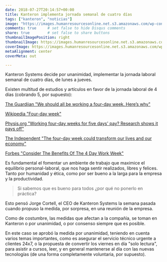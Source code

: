 ```yaml
---
date: 2018-07-27T20:14:57+00:00
title: Kanteron implementa jornada semanal de cuatro días
tags: ["kanteron", "noticias"]
image: "https://images.humanresourcesonline.net.s3.amazonaws.com/wp-content/uploads/2018/02/Bridgette_02_20_2018_28-hour-work-week_istock.jpg"
comments: true     # set false to hide Disqus comments
share: true        # set false to share buttons
thumbnailImagePosition: right
thumbnailImage: https://images.humanresourcesonline.net.s3.amazonaws.com/wp-content/uploads/2018/02/Bridgette_02_20_2018_28-hour-work-week_istock.jpg
coverImage: https://images.humanresourcesonline.net.s3.amazonaws.com/wp-content/uploads/2018/02/Bridgette_02_20_2018_28-hour-work-week_istock.jpg
metaAlignment: center
coverMeta: out

---
```

Kanteron Systems decide por unanimidad, implementar la jornada laboral semanal de cuatro días, de lunes a jueves.

<!--more-->

Existen multitud de estudios y artículos en favor de la jornada laboral de 4 días (cobrando 5, por supuesto):

[The Guardiian "We should all be working a four-day week. Here’s why"](httpss://www.theguardian.com/commentisfree/2017/nov/16/working-four-day-week-hours-labour)

[Wikipedia "Four-day week"](httpss://en.wikipedia.org/wiki/Four-day_week)

[Physis.org "Working four-day weeks for five days' pay? Research shows it pays off"](httpss://phys.org/news/2018-07-four-day-weeks-days.html)

[The Independent "The four-day week could transform our lives and our economy"](httpss://www.independent.co.uk/voices/four-day-week-post-work-transform-lives-economy-productivity-a8255621.html)

[Forbes "Consider The Benefits Of The 4 Day Work Week"](httpss://www.forbes.com/sites/peggydrexler/2014/09/29/consider-the-benefits-of-the-4-day-work-week/#667db08145a2)

Es fundamental el fomentar un ambiente de trabajo que maximice el equilibrio personal-laboral, que nos haga sentir realizados, libres y felices. Tanto por humanidad y ética, como por ser bueno a la larga para la empresa y la productividad.

> Si sabemos que es bueno para todos ¿por qué no ponerlo en práctica?

Esto pensó Jorge Cortell, el CEO de Kanteron Systems la semana pasada cuando propuso la medida, por sorpresa, en una reunión de la empresa.

Como de costumbre, las medidas que afectan a la compañía, se toman en Kanteron o por unanimidad, o por consenso siempre que es posible.

En este caso se aprobó la medida por unanimidad, teniendo en cuenta varios temas importantes, como es asegurar el servicio técnico urgente a clientes 24x7, o la propuesta de convertir los viernes en día "solo lectura", para asistir a cursos, leer, y en general mantenerse al día con las nuevas tecnologías (de una forma completamente voluntaria, por supuesto).

